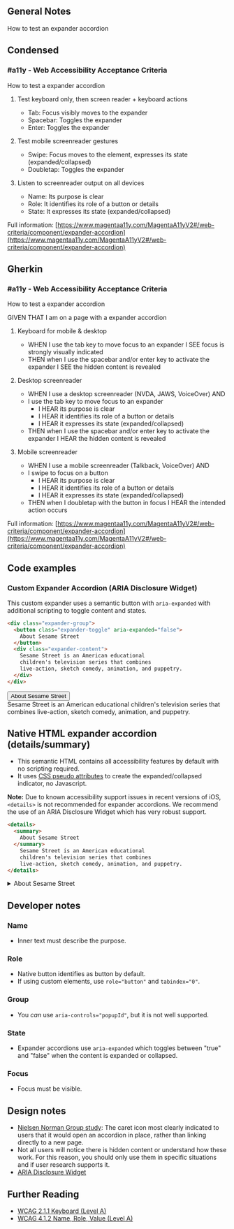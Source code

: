 ## General Notes

How to test an expander accordion

## Condensed

### #a11y - Web Accessibility Acceptance Criteria

How to test a expander accordion

1. Test keyboard only, then screen reader + keyboard actions

   - Tab: Focus visibly moves to the expander
   - Spacebar: Toggles the expander
   - Enter: Toggles the expander

2. Test mobile screenreader gestures

   - Swipe: Focus moves to the element, expresses its state (expanded/collapsed)
   - Doubletap: Toggles the expander

3. Listen to screenreader output on all devices

   - Name: Its purpose is clear
   - Role: It identifies its role of a button or details
   - State: It expresses its state (expanded/collapsed)

Full information: [https://www.magentaa11y.com/MagentaA11yV2#/web-criteria/component/expander-accordion](https://www.magentaa11y.com/MagentaA11yV2#/web-criteria/component/expander-accordion)

## Gherkin

### #a11y - Web Accessibility Acceptance Criteria

How to test a expander accordion

GIVEN THAT I am on a page with a expander accordion

1. Keyboard for mobile & desktop

   - WHEN I use the tab key to move focus to an expander I SEE focus is strongly visually indicated
   - THEN when I use the spacebar and/or enter key to activate the expander I SEE the hidden content is revealed

2. Desktop screenreader

   - WHEN I use a desktop screenreader (NVDA, JAWS, VoiceOver) AND 
   - I use the tab key to move focus to an expander
      - I HEAR its purpose is clear
      - I HEAR it identifies its role of a button or details
      - I HEAR it expresses its state (expanded/collapsed)
   - THEN when I use the spacebar and/or enter key to activate the expander I HEAR the hidden content is revealed

3. Mobile screenreader

   - WHEN I use a mobile screenreader (Talkback, VoiceOver) AND
   - I swipe to focus on a button
      - I HEAR its purpose is clear
      - I HEAR it identifies its role of a button or details
      - I HEAR it expresses its state (expanded/collapsed)
   - THEN when I doubletap with the button in focus I HEAR the intended action occurs

Full information: [https://www.magentaa11y.com/MagentaA11yV2#/web-criteria/component/expander-accordion](https://www.magentaa11y.com/MagentaA11yV2#/web-criteria/component/expander-accordion)

## Code examples

### Custom Expander Accordion (ARIA Disclosure Widget)
This custom expander uses a semantic button with `aria-expanded` with additional scripting to toggle content and states.

```html
<div class="expander-group">
  <button class="expander-toggle" aria-expanded="false">
    About Sesame Street
  </button>
  <div class="expander-content">
    Sesame Street is an American educational 
    children's television series that combines 
    live-action, sketch comedy, animation, and puppetry.
  </div>
</div>
```

<example>
<div class="expander-group">
  <button class="expander-toggle" aria-expanded="false">
    About Sesame Street
  </button>
  <div class="expander-content">
    Sesame Street is an American educational 
    children's television series that combines 
    live-action, sketch comedy, animation, and puppetry.
  </div>
</div>
</example>

## Native HTML expander accordion (details/summary)
   - This semantic HTML contains all accessibility features by default with no scripting required.
   - It uses [CSS pseudo attributes](https://github.com/tmobile/magentaA11y/blob/main/_sass/modules/_details-summary.scss) to create the expanded/collapsed indicator, no Javascript.

**Note:** Due to known accessibility support issues in recent versions of iOS, `<details>` is not recommended for expander accordions. We recommend the use of an ARIA Disclosure Widget which has very robust support.

```html
<details>
  <summary>
    About Sesame Street
  </summary>
    Sesame Street is an American educational 
    children's television series that combines 
    live-action, sketch comedy, animation, and puppetry.
</details>
```

<example>
<details>
  <summary>
    About Sesame Street
  </summary>
    Sesame Street is an American educational 
    children's television series that combines 
    live-action, sketch comedy, animation, and puppetry.
</details>
</example>

## Developer notes

### Name
   - Inner text must describe the purpose.

### Role
   - Native button identifies as button by default.
   - If using custom elements, use `role="button"` and `tabindex="0"`.

### Group
   - You *can* use `aria-controls="popupId"`, but it is not well supported.

### State
   - Expander accordions use `aria-expanded` which toggles between "true" and "false" when the content is expanded or collapsed.

### Focus
   - Focus must be visible.

## Design notes

   - [Nielsen Norman Group study](https://www.nngroup.com/articles/accordion-icons/): The caret icon most clearly indicated to users that it would open an accordion in place, rather than linking directly to a new page.
   - Not all users will notice there is hidden content or understand how these work. For this reason, you should only use them in specific situations and if user research supports it.
   - [ARIA Disclosure Widget](https://www.w3.org/WAI/ARIA/apg/patterns/disclosure/)

## Further Reading
   - [WCAG 2.1.1 Keyboard (Level A)](https://www.w3.org/WAI/WCAG22/Understanding/keyboard)
   - [WCAG 4.1.2 Name, Role, Value (Level A)](https://www.w3.org/WAI/WCAG22/Understanding/name-role-value)
